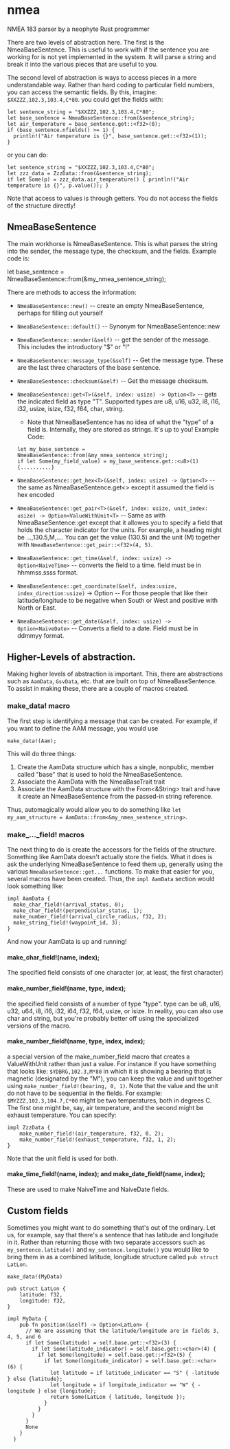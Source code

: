 # nmea
NMEA 183 parser by a neophyte Rust programmer

There are two levels of abstraction here.  The first is the NmeaBaseSentence.  This is useful to work with if the sentence you are working for is not yet implemented in the system.  It will parse a string and break it into the various pieces that are useful to you.

The second level of abstraction is ways to access pieces in a more understandable way.  Rather than hard coding to particular field numbers, you can access the semantic fields.  By this, imagine: `$XXZZZ,102.3,103.4,C*80`.  you could get the fields with:
```
let sentence_string = "$XXZZZ,102.3,103.4,C*80";
let base_sentence = NmeaBaseSentence::from(&sentence_string);
let air_temperature = base_sentence.get::<f32>(0);
if (base_sentence.nfields() >= 1) {
  println!("Air temperature is {}", base_sentence.get::<f32>(1));
}
```
or you can do:
```
let sentence_string = "$XXZZZ,102.3,103.4,C*80";
let zzz_data = ZzzData::from(&sentence_string);
if let Some(p) = zzz_data.air_temperature() { println!("Air temperature is {}", p.value()); }
```

Note that access to values is through getters.  You do not access the fields of the structure directly!

## NmeaBaseSentence
The main workhorse is NmeaBaseSentence.  This is what parses the string into the sender, the message type, the checksum, and the fields.  Example code is:

let base_sentence = NmeaBaseSentence::from(&my_nmea_sentence_string); 

There are methods to access the information:

+ `NmeaBaseSentence::new()` -- create an empty NmeaBaseSentence, perhaps for filling out yourself
+ `NmeaBaseSentence::default()` -- Synonym for NmeaBaseSentence::new
+ `NmeaBaseSentence::sender(&self)` -- get the sender of the message.  This includes the introductory "$" or "!"
+ `NmeaBaseSentence::message_type(&self)` -- Get the message type. These are the last three characters of the base sentence.
+ `NmeaBaseSentence::checksum(&self)` -- Get the message checksum.
+ `NmeaBaseSentence::get<T>(&self, index: usize) -> Option<T>` -- gets the indicated field as type "T".  Supported types are u8, u16, u32, i8, i16, i32, usize, isize, f32, f64, char, string.
  + Note that NmeaBaseSentence has no idea of what the "type" of a field is.  Internally, they are stored as strings.  It's up to you! Example Code:
  ```
  let my_base_sentence = NmeaBaseSentence::from(&my_nmea_sentence_string);
  if let Some(my_field_value) = my_base_sentence.get::<u8>(1) {..........}
  ```
  
+ `NmeaBaseSentence::get_hex<T>(&self, index: usize) -> Option<T>` -- the same as NmeaBaseSentence.get<> except it assumed the field is hex encoded 
+ `NmeaBaseSentence::get_pair<T>(&self, index: usize, unit_index: usize) -> Option<ValueWithUnit<T>` -- Same as with NmeaBaseSentence::get except that it allowes you
  to specify a field that holds the character indicator for the units.  For example, a heading might be ...,130.5,M,....  You can get the value (130.5) and the unit
  (M) together with `NmeaBaseSentence::get_pair::<f32>(4, 5)`.
+ `NmeaBaseSentence::get_time(&self, index: usize) -> Option<NaiveTime>` -- converts the field to a time.  field must be in hhmmss.ssss format.
+ `NmeaBaseSentence::get_coordinate(&self, index:usize, index_direction:usize)` -> Option<f32> -- For those people that like their latitude/longitude to be negative when
  South or West and positive with North or East.
+ `NmeaBaseSentence::get_date(&self, index: usize) -> Option<NaiveDate>` -- Converts a field to a date.  Field must be in ddmmyy format.

## Higher-Levels of abstraction.
  
Making higher levels of abstraction is important.  This, there are abstractions such as `AamData`, `GsvData`, etc. that are built on top of NmeaBaseSentence.  To assist in making these, there are a couple of macros created.

### make_data! macro

The first step is identifying a message that can be created.  For example, if you want to define the AAM message, you would use
  ```
  make_data!(Aam);
  ```
  
This will do three things:

  1. Create the AamData structure which has a single, nonpublic, member called "base" that is used to hold the NmeaBaseSentence.
  1. Associate the AamData with the NmeaBaseTrait trait
  1. Associate the AamData structure with the From<&String> trait and have it create an NmeaBaseSentence from the passed-in string reference.

Thus, automagically would allow you to do something like `let my_aam_structure = AamData::from<&my_nmea_sentence_string>`.
  
### make_..._field! macros

The next thing to do is create the accessors for the fields of the structure.  Something like AamData doesn't actually store the fields.  What it does is ask the underlying NmeaBaseSentence to feed them up, generally using the various `NmeaBaseSentence::get...` functions.  To make that easier for you, several macros have been created.  Thus, the `impl AamData` section would look something like:
  ```
  impl AamData {
    make_char_field!(arrival_status, 0);
    make_char_field!(perpendicular_status, 1);
    make_number_field!(arrival_circle_radius, f32, 2);
    make_string_field!(waypoint_id, 3);
  }
  ```
  
  And now your AamData is up and running!
  
  #### make_char_field!(name, index);
  The specified field consists of one character (or, at least, the first character)
  
  #### make_number_field!(name, type, index);
  the specified field consists of a number of type "type".  type can be u8, u16, u32, u64, i8, i16, i32, i64, f32, f64, usize, or isize.
  In reality, you can also use char and string, but you're probably better off using the specialized versions of the macro.
  
  #### make_number_field!(name, type, index, index);
  a special version of the make_number_field macro that creates a ValueWithUnit rather than just a value.  For instance if you have something that looks like:
  `$YDBRG,102.3,M*80` in which it is showing a bearing that is magnetic (designated by the "M"), you can keep the value and unit together using
  `make_number_field!(bearing, 0, 1)`.  Note that the value and the unit do not have to be sequential in the fields.  For example: `$MYZZZ,102.3,104.7,C*00` might
  be two temperatures, both in degrees C.  The first one might be, say, air temperature, and the second might be exhaust temperature.  You can specify:
  ```
  impl ZzzData {
      make_number_field!(air_temperature, f32, 0, 2);
      make_number_field!(exhaust_temperature, f32, 1, 2);
  }
  ```
  Note that the unit field is used for both.
  
  #### make_time_field!(name, index); and make_date_field!(name, index);
  These are used to make NaiveTime and NaiveDate fields.
  
  ## Custom fields
  
  Sometimes you might want to do something that's out of the ordinary.  Let us, for example, say that there's a sentence that has latitude and longitude in it.  Rather than returning those with two separate accessors such as `my_sentence.latitude()` and `my_sentence.longitude()` you would like to bring them in as a combined latitude, longitude structure called `pub struct LatLon`.
  
  ```
  make_data!(MyData)
  
  pub struct LatLon {
      latitude: f32,
      longitude: f32,
  }
  
  impl MyData {
      pub fn position(&self) -> Option<LatLon> {
        // We are assuming that the latitude/longitude are in fields 3, 4, 5, and 6
        if let Some(latitude) = self.base.get::<f32>(3) {
          if let Some(latitude_indicator) = self.base.get::<char>(4) {
            if let Some(longitude) = self.base.get::<f32>(5) {
              if let Some(longitude_indicator) = self.base.get::<char>(6) {
                let latitude = if latitude_indicator == "S" { -latitude } else {latitude};
                let longitude = if longitude_indicator == "W" { -longitude } else {longitude};
                return Some(LatLon { latitude, longitude });
              }
            }
          }
        }
        None
      }
    }
  ```

